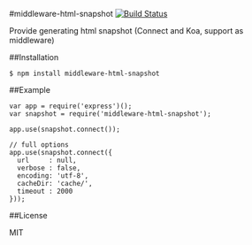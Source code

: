 #middleware-html-snapshot [![Build Status](https://travis-ci.org/ahomu/middleware-html-snapshot.png?branch=master)](https://travis-ci.org/ahomu/middleware-html-snapshot)

Provide generating html snapshot (Connect and Koa, support as middleware)

##Installation

```
$ npm install middleware-html-snapshot
```

##Example

```
var app = require('express')();
var snapshot = require('middleware-html-snapshot');

app.use(snapshot.connect());
```

```
// full options
app.use(snapshot.connect({
  url     : null,
  verbose : false,
  encoding: 'utf-8',
  cacheDir: 'cache/',
  timeout : 2000
}));

```

##License

MIT